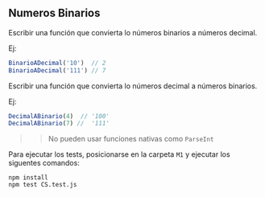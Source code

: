 ## Numeros Binarios

Escribir una función que convierta lo números binarios a números decimal.

Ej:

```js
BinarioADecimal('10')  // 2
BinarioADecimal('111') // 7
```

Escribir una función que convierta lo números decimal a números binarios.

Ej:

```js
DecimalABinario(4)  // '100'
DecimalABinario(7) //  '111'
```

>> No pueden usar funciones nativas como `ParseInt`
>> 

Para ejecutar los tests, posicionarse en la carpeta `M1` y ejecutar los siguentes comandos:
```
npm install
npm test CS.test.js
```